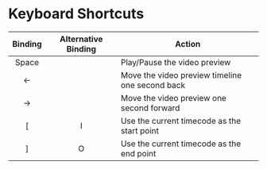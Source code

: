 # Keyboard Shortcuts


| Binding | Alternative Binding | Action |
| :---: | :---: | --- |
| Space | | Play/Pause the video preview |
| ← | | Move the video preview timeline one second back |
| → | | Move the video preview one second forward |
| [ | I | Use the current timecode as the start point |
| ] | O | Use the current timecode as the end point |